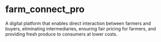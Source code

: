 # farm_connect_pro
A digital platform that enables direct interaction between farmers and buyers, eliminating intermediaries, ensuring fair pricing for farmers, and providing fresh produce to consumers at lower costs.

